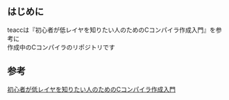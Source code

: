 ## はじめに  
teaccは『初心者が低レイヤを知りたい人のためのCコンパイラ作成入門』を参考に  
作成中のCコンパイラのリポジトリです  

## 参考
[初心者が低レイヤを知りたい人のためのCコンパイラ作成入門](https://www.sigbus.info/compilerbook)  
